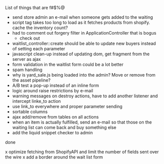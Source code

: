 List of things that are f#$%@

- send store admin an e-mail when someone gets added to the waiting
- script tag takes too long to load as it fetches products from shopify. cache the inventory count?
- had to comment out forgery filter in ApplicationController that is bogus
  - check out <input name="authenticity_token" value="<%= form_authenticity_token %>" type="hidden">
- waitlist_controller::create should be able to update new buyers instead of setting each parameter
- javascript clean-up instead of updating dom, get fragment from the server as ajax
- form validation in the waitlist form could be a lot better
- spam handling
- why is yard_sale.js being loaded into the admin? Move or remove from the asset pipeline?
- A/B test a pop-up instead of an inline form
- logic around raise restrictions by e-mail
- warning messages on destroy actions, have to add another listener and intercept linke_to action
- use link_to everywhere and proper parameter sending
- sortable columns
- ajax add/remove from tables on all actions
- when an item is actually fulfilled, send an e-mail so that those on the waiting list can come back and buy something else
- add the liquid snippet checker to admin


done

x optimize fetching from ShopifyAPI and limit the number of fields sent over the wire
x add a border around the wait list form